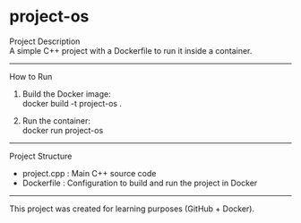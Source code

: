 # project-os

Project Description  
A simple C++ project with a Dockerfile to run it inside a container.  

---

How to Run  

1. Build the Docker image:  
   docker build -t project-os .  

2. Run the container:  
   docker run project-os  

---

Project Structure  
- project.cpp : Main C++ source code  
- Dockerfile : Configuration to build and run the project in Docker  

---

This project was created for learning purposes (GitHub + Docker).
